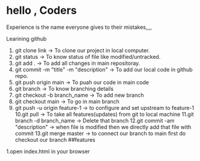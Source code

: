 # hello , Coders
Experience is the name everyone gives to their mistakes,,,,

Learining github

1. git clone link  -> To clone our project in local computer.
2. git status      -> To know status of file like modified/untracked.
3. git add .       -> To add all changes in main repositoray.
4. git commit -m "title" -m "description" -> To add our local code in github repo.
5. git push origin main  -> To puah our code in main code
6. git branch      -> To know branching details
7. git checkout -b branch_name -> To add new branch 
8. git checkout main -> To go in main branch
9. git push -u origin feature-1 -> to configure and set upstream to feature-1
10.git pull  -> To take all features(updates) from git to local machine
11.git branch -d branch_name  -> Delete that branch
12.git commit -am "description" -> when file is modified then we directly add that file with commit
13.git merge master -> to connect our branch to main first do checkout our branch
##features

1.open index.html in your browser
